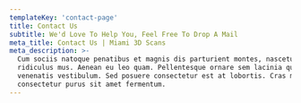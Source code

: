 ```yaml
---
templateKey: 'contact-page'
title: Contact Us
subtitle: We'd Love To Help You, Feel Free To Drop A Mail
meta_title: Contact Us | Miami 3D Scans
meta_description: >-
  Cum sociis natoque penatibus et magnis dis parturient montes, nascetur
  ridiculus mus. Aenean eu leo quam. Pellentesque ornare sem lacinia quam
  venenatis vestibulum. Sed posuere consectetur est at lobortis. Cras mattis
  consectetur purus sit amet fermentum.
---
```

